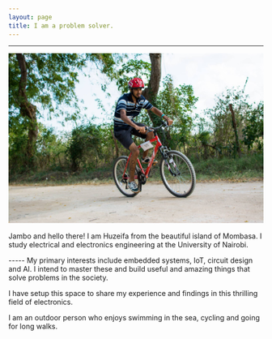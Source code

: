 ```yaml
---
layout: page
title: I am a problem solver.
---
```

-----
<div class="row">
    <div class="col-4">
        <img title="Profile Image" src="/public/images/about.jpg" alt="Profile">    </div>
    <div class="col-8">
        <p class="message">
       Jambo and hello there! I am Huzeifa from the beautiful island of Mombasa. I study electrical and electronics engineering at the University of Nairobi.
        </p>
    </div>
</div>
-----
My primary interests include embedded systems, IoT, circuit design and AI. I intend to master these and build useful and amazing things that solve problems in the society.

I have setup this space to share my experience and findings in this thrilling field of electronics.

I am an outdoor person who enjoys swimming in the sea, cycling and going for long walks.
